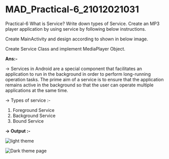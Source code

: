 # MAD_Practical-6_21012021031

Practical-6 What is Service? Write down types of Service. Create an MP3 player application by using service by following below instructions.

Create MainActivity and design according to shown in below image.

Create Service Class and implement MediaPlayer Object.

<b>Ans:-</b>

-> Services in Android are a special component that facilitates an application to run in the background in order to perform long-running operation tasks.
The prime aim of a service is to ensure that the application remains active in the background so that the user can operate multiple applications at the same time.

-> Types of service :-

1. Foreground Service
2. Background Service
3.  Bound Service

<b>-> Output :-</b>


![light theme](https://github.com/Harshil-Ghadiya/MAD_Practical-6_21012021031/assets/122811629/1966aefa-4176-4751-a863-6d07e749d1bf)





![Dark theme page](https://github.com/Harshil-Ghadiya/MAD_Practical-6_21012021031/assets/122811629/f9e9792f-0065-4c10-982f-75b9ae70bf2c)


